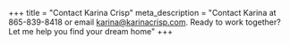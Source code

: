 +++
title = "Contact Karina Crisp"
meta_description = "Contact Karina at 865-839-8418 or email karina@karinacrisp.com. Ready to work together? Let me help you find your dream home"
+++